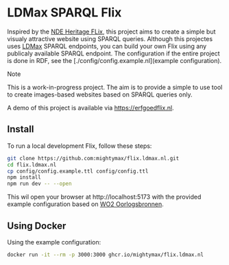 # LDMax SPARQL Flix
Inspired by the [NDE Heritage FLix](https://github.com/netwerk-digitaal-erfgoed/heritageflix), this project aims to create a simple but visualy attractive website using SPARQL queries. Although this projectes uses [LDMax](https://ldmax.nl) SPARQL endpoints, you can build your own Flix using any publicaly available SPARQL endpoint. The configuration if the entire project is done in RDF, see the [./config/config.example.nl](example configuration).

> [!NOTE]
>
> This is a work-in-progress project. The aim is to provide a simple to use tool to create images-based websites based on SPARQL queries only.

A demo of this project is available via https://erfgoedflix.nl.

## Install
To run a local development Flix, follow these steps:
```bash
git clone https://github.com:mightymax/flix.ldmax.nl.git
cd flix.ldmax.nl
cp config/config.example.ttl config/config.ttl
npm install
npm run dev -- --open
```

This wil open your browser at http://localhost:5173 with the provided example configuration based on [WO2 Oorlogsbronnen](http://oorlogsbronnen.nl).

## Using Docker
Using the example configuration:
```bash
docker run -it --rm -p 3000:3000 ghcr.io/mightymax/flix.ldmax.nl
``` 
